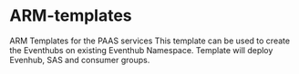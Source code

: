 # ARM-templates
ARM Templates for the PAAS services
This template can be used to create the Eventhubs on existing Eventhub Namespace.
Template will deploy Evenhub, SAS and consumer groups.
